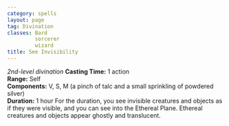 ```yaml
---
category: spells
layout: page
tag: Divination
classes: Bard
         sorcerer
         wizard
title: See Invisibility 
---
```

_2nd-level divination_ 
**Casting Time:** 1 action    
**Range:** Self    
**Components:** V, S, M (a pinch of talc and a small sprinkling of powdered silver)    
**Duration:** 1 hour 
For the duration, you see invisible creatures and objects as if they were visible, and you can see into the Ethereal Plane. Ethereal creatures and objects appear ghostly and translucent. 